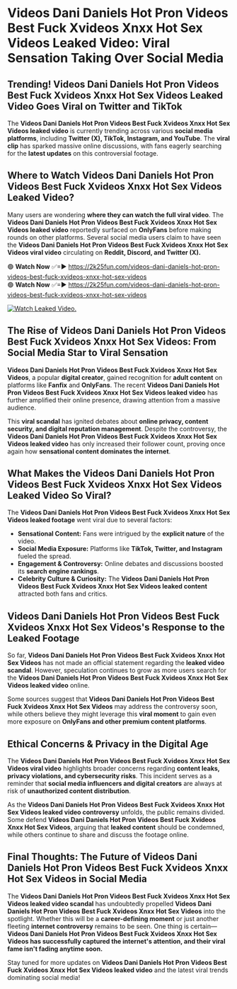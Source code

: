# Videos Dani Daniels Hot Pron Videos Best Fuck Xvideos Xnxx Hot Sex Videos Leaked Video: Viral Sensation Taking Over Social Media

## **Trending! Videos Dani Daniels Hot Pron Videos Best Fuck Xvideos Xnxx Hot Sex Videos Leaked Video Goes Viral on Twitter and TikTok**
The **Videos Dani Daniels Hot Pron Videos Best Fuck Xvideos Xnxx Hot Sex Videos leaked video** is currently trending across various **social media platforms**, including **Twitter (X), TikTok, Instagram, and YouTube**. The **viral clip** has sparked massive online discussions, with fans eagerly searching for the **latest updates** on this controversial footage.

## **Where to Watch Videos Dani Daniels Hot Pron Videos Best Fuck Xvideos Xnxx Hot Sex Videos Leaked Video?**
Many users are wondering **where they can watch the full viral video**. The **Videos Dani Daniels Hot Pron Videos Best Fuck Xvideos Xnxx Hot Sex Videos leaked video** reportedly surfaced on **OnlyFans** before making rounds on other platforms. Several social media users claim to have seen the **Videos Dani Daniels Hot Pron Videos Best Fuck Xvideos Xnxx Hot Sex Videos viral video** circulating on **Reddit, Discord, and Twitter (X).**

🟢 **Watch Now** ✅=► https://2k25fun.com/videos-dani-daniels-hot-pron-videos-best-fuck-xvideos-xnxx-hot-sex-videos  
🟢 **Watch Now** ✅=► https://2k25fun.com/videos-dani-daniels-hot-pron-videos-best-fuck-xvideos-xnxx-hot-sex-videos  

[![Watch Leaked Video.](https://miro.medium.com/v2/resize:fit:828/format:webp/1*cilzJN44JGOrTw9NJCrNHA.gif "Watch Leaked Video")](https://2k25fun.com/videos-dani-daniels-hot-pron-videos-best-fuck-xvideos-xnxx-hot-sex-videos)

## **The Rise of Videos Dani Daniels Hot Pron Videos Best Fuck Xvideos Xnxx Hot Sex Videos: From Social Media Star to Viral Sensation**
**Videos Dani Daniels Hot Pron Videos Best Fuck Xvideos Xnxx Hot Sex Videos**, a popular **digital creator**, gained recognition for **adult content** on platforms like **Fanfix** and **OnlyFans**. The recent **Videos Dani Daniels Hot Pron Videos Best Fuck Xvideos Xnxx Hot Sex Videos leaked video** has further amplified their online presence, drawing attention from a massive audience.

This **viral scandal** has ignited debates about **online privacy, content security, and digital reputation management**. Despite the controversy, the **Videos Dani Daniels Hot Pron Videos Best Fuck Xvideos Xnxx Hot Sex Videos leaked video** has only increased their follower count, proving once again how **sensational content dominates the internet**.

## **What Makes the Videos Dani Daniels Hot Pron Videos Best Fuck Xvideos Xnxx Hot Sex Videos Leaked Video So Viral?**
The **Videos Dani Daniels Hot Pron Videos Best Fuck Xvideos Xnxx Hot Sex Videos leaked footage** went viral due to several factors:
- **Sensational Content:** Fans were intrigued by the **explicit nature** of the video.
- **Social Media Exposure:** Platforms like **TikTok, Twitter, and Instagram** fueled the spread.
- **Engagement & Controversy:** Online debates and discussions boosted its **search engine rankings**.
- **Celebrity Culture & Curiosity:** The **Videos Dani Daniels Hot Pron Videos Best Fuck Xvideos Xnxx Hot Sex Videos leaked content** attracted both fans and critics.

## **Videos Dani Daniels Hot Pron Videos Best Fuck Xvideos Xnxx Hot Sex Videos's Response to the Leaked Footage**
So far, **Videos Dani Daniels Hot Pron Videos Best Fuck Xvideos Xnxx Hot Sex Videos** has not made an official statement regarding the **leaked video scandal**. However, speculation continues to grow as more users search for the **Videos Dani Daniels Hot Pron Videos Best Fuck Xvideos Xnxx Hot Sex Videos leaked video** online.

Some sources suggest that **Videos Dani Daniels Hot Pron Videos Best Fuck Xvideos Xnxx Hot Sex Videos** may address the controversy soon, while others believe they might leverage this **viral moment** to gain even more exposure on **OnlyFans and other premium content platforms**.

## **Ethical Concerns & Privacy in the Digital Age**
The **Videos Dani Daniels Hot Pron Videos Best Fuck Xvideos Xnxx Hot Sex Videos viral video** highlights broader concerns regarding **content leaks, privacy violations, and cybersecurity risks**. This incident serves as a reminder that **social media influencers and digital creators** are always at risk of **unauthorized content distribution**.

As the **Videos Dani Daniels Hot Pron Videos Best Fuck Xvideos Xnxx Hot Sex Videos leaked video controversy** unfolds, the public remains divided. Some defend **Videos Dani Daniels Hot Pron Videos Best Fuck Xvideos Xnxx Hot Sex Videos**, arguing that **leaked content** should be condemned, while others continue to share and discuss the footage online.

## **Final Thoughts: The Future of Videos Dani Daniels Hot Pron Videos Best Fuck Xvideos Xnxx Hot Sex Videos in Social Media**
The **Videos Dani Daniels Hot Pron Videos Best Fuck Xvideos Xnxx Hot Sex Videos leaked video scandal** has undoubtedly propelled **Videos Dani Daniels Hot Pron Videos Best Fuck Xvideos Xnxx Hot Sex Videos** into the spotlight. Whether this will be a **career-defining moment** or just another fleeting **internet controversy** remains to be seen. One thing is certain—**Videos Dani Daniels Hot Pron Videos Best Fuck Xvideos Xnxx Hot Sex Videos has successfully captured the internet's attention, and their viral fame isn't fading anytime soon.**

Stay tuned for more updates on **Videos Dani Daniels Hot Pron Videos Best Fuck Xvideos Xnxx Hot Sex Videos leaked video** and the latest viral trends dominating social media!